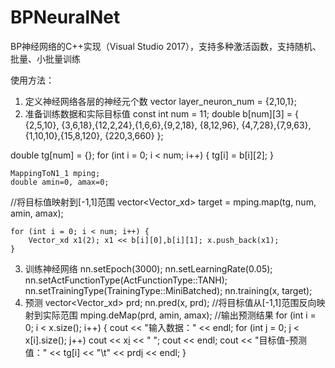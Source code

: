 # BPNeuralNet
BP神经网络的C++实现（Visual Studio 2017），支持多种激活函数，支持随机、批量、小批量训练

使用方法：
1. 定义神经网络各层的神经元个数
  vector<int> layer_neuron_num = {2,10,1};
2. 准备训练数据和实际目标值
  const int num = 11;
  double b[num][3] = { {2,5,10}, {3,6,18},{12,2,24},{1,6,6},{9,2,18},
						{8,12,96}, {4,7,28},{7,9,63},{1,10,10},{15,8,120},
						{220,3,660} };

  double tg[num] = {};
	for (int i = 0; i < num; i++) { tg[i] = b[i][2]; }

	MappingToN1_1 mping;
	double amin=0, amax=0;
  //将目标值映射到[-1,1]范围
	vector<Vector_xd> target = mping.map(tg, num, amin, amax);
	
	for (int i = 0; i < num; i++) {
		Vector_xd x1(2); x1 << b[i][0],b[i][1]; x.push_back(x1);
	}
3. 训练神经网络
  nn.setEpoch(3000);
	nn.setLearningRate(0.05);
	nn.setActFunctionType(ActFunctionType::TANH);
	nn.setTrainingType(TrainingType::MiniBatched);
	nn.training(x, target);
 4. 预测
  vector<Vector_xd> prd;
	nn.pred(x, prd);
  //将目标值从[-1,1]范围反向映射到实际范围
  mping.deMap(prd, amin, amax);
  //输出预测结果
  for (int i = 0; i < x.size(); i++) {
		cout << "输入数据：" << endl;
		for (int j = 0; j < x[i].size(); j++)
			cout << x[i](j) << " ";
		cout << endl;
		cout << "目标值-预测值：" << tg[i] << "\t" << prd[i](0) << endl;
	}
  
 
